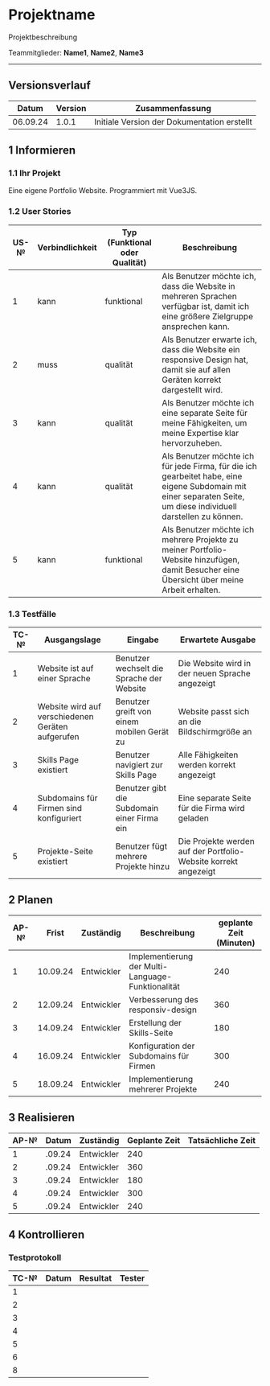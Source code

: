 # Projektname

Projektbeschreibung

Teammitglieder: **Name1**, **Name2**, **Name3**

---

## Versionsverlauf

| Datum    | Version | Zusammenfassung                             |
| -------- | ------- | ------------------------------------------- |
| 06.09.24 | 1.0.1   | Initiale Version der Dokumentation erstellt |

## 1 Informieren

### 1.1 Ihr Projekt

Eine eigene Portfolio Website. Programmiert mit Vue3JS.

### 1.2 User Stories

| US-№ | Verbindlichkeit | Typ (Funktional oder Qualität) | Beschreibung                                                                                                                                                     |
| ---- | --------------- | ------------------------------ | ---------------------------------------------------------------------------------------------------------------------------------------------------------------- |
| 1    | kann            | funktional                     | Als Benutzer möchte ich, dass die Website in mehreren Sprachen verfügbar ist, damit ich eine größere Zielgruppe ansprechen kann.                                 |
| 2    | muss            | qualität                       | Als Benutzer erwarte ich, dass die Website ein responsive Design hat, damit sie auf allen Geräten korrekt dargestellt wird.                                      |
| 3    | kann            | qualität                       | Als Benutzer möchte ich eine separate Seite für meine Fähigkeiten, um meine Expertise klar hervorzuheben.                                                        |
| 4    | kann            | qualität                       | Als Benutzer möchte ich für jede Firma, für die ich gearbeitet habe, eine eigene Subdomain mit einer separaten Seite, um diese individuell darstellen zu können. |
| 5    | kann            | funktional                     | Als Benutzer möchte ich mehrere Projekte zu meiner Portfolio-Website hinzufügen, damit Besucher eine Übersicht über meine Arbeit erhalten.                       |

### 1.3 Testfälle

| TC-№ | Ausgangslage                                      | Eingabe                                     | Erwartete Ausgabe                                               |
| ---- | ------------------------------------------------- | ------------------------------------------- | --------------------------------------------------------------- |
| 1    | Website ist auf einer Sprache                     | Benutzer wechselt die Sprache der Website   | Die Website wird in der neuen Sprache angezeigt                 |
| 2    | Website wird auf verschiedenen Geräten aufgerufen | Benutzer greift von einem mobilen Gerät zu  | Website passt sich an die Bildschirmgröße an                    |
| 3    | Skills Page existiert                             | Benutzer navigiert zur Skills Page          | Alle Fähigkeiten werden korrekt angezeigt                       |
| 4    | Subdomains für Firmen sind konfiguriert           | Benutzer gibt die Subdomain einer Firma ein | Eine separate Seite für die Firma wird geladen                  |
| 5    | Projekte-Seite existiert                          | Benutzer fügt mehrere Projekte hinzu        | Die Projekte werden auf der Portfolio-Website korrekt angezeigt |

## 2 Planen

| AP-№ | Frist    | Zuständig  | Beschreibung                                      | geplante Zeit (Minuten) |
| ---- | -------- | ---------- | ------------------------------------------------- | ----------------------- |
| 1    | 10.09.24 | Entwickler | Implementierung der Multi-Language-Funktionalität | 240                     |
| 2    | 12.09.24 | Entwickler | Verbesserung des responsiv-design                 | 360                     |
| 3    | 14.09.24 | Entwickler | Erstellung der Skills-Seite                       | 180                     |
| 4    | 16.09.24 | Entwickler | Konfiguration der Subdomains für Firmen           | 300                     |
| 5    | 18.09.24 | Entwickler | Implementierung mehrerer Projekte                 | 240                     |

## 3 Realisieren

| AP-№ | Datum  | Zuständig  | Geplante Zeit | Tatsächliche Zeit |
| ---- | ------ | ---------- | ------------- | ----------------- |
| 1    | .09.24 | Entwickler | 240           |                   |
| 2    | .09.24 | Entwickler | 360           |                   |
| 3    | .09.24 | Entwickler | 180           |                   |
| 4    | .09.24 | Entwickler | 300           |                   |
| 5    | .09.24 | Entwickler | 240           |                   |

## 4 Kontrollieren

### Testprotokoll

| TC-№ | Datum | Resultat | Tester |
| ---- | ----- | -------- | ------ |
| 1    |       |          |        |
| 2    |       |          |        |
| 3    |       |          |        |
| 4    |       |          |        |
| 5    |       |          |        |
| 6    |       |          |        |
| 8    |       |          |        |
